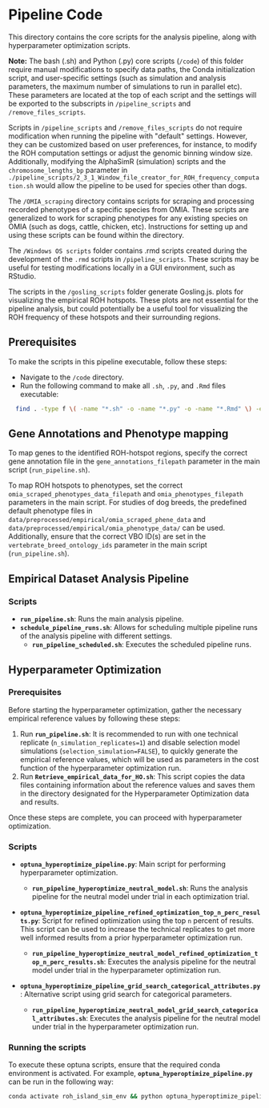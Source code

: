 # Pipeline Code

This directory contains the core scripts for the analysis pipeline, along with hyperparameter optimization scripts.

**Note:** The bash (.sh) and Python (.py) core scripts (`/code`) of this folder require manual modifications to specify data paths, the Conda initialization script, and user-specific settings (such as simulation and analysis parameters, the maximum number of simulations to run in parallel etc). These parameters are located at the top of each script and the settings will be exported to the subscripts in `/pipeline_scripts` and `/remove_files_scripts`.

Scripts in `/pipeline_scripts` and `/remove_files_scripts` do not require modification when running the pipeline with "default" settings. However, they can be customized based on user preferences, for instance, to modify the ROH computation settings or adjust the genomic binning window size. Additionally, modifying the AlphaSimR (simulation) scripts and the `chromosome_lengths_bp` parameter in
 `./pipeline_scripts/2_3_1_Window_file_creator_for_ROH_frequency_computation.sh` would allow the pipeline to be used for species other than dogs.  

The `/OMIA_scraping` directory contains scripts for scraping and processing recorded phenotypes of a specific species from OMIA. These scripts are generalized to work for scraping phenotypes for any existing species on OMIA (such as dogs, cattle, chicken, etc). Instructions for setting up and using these scripts can be found within the directory. 

The `/Windows OS scripts` folder contains .rmd scripts created during the development of the `.rmd` scripts in `/pipeline_scripts`. These scripts may be useful for testing modifications locally in a GUI environment, such as RStudio.

The scripts in the `/gosling_scripts` folder generate Gosling.js. plots for visualizing the empirical ROH hotspots. These plots are not essential for the pipeline analysis, but could potentially be a useful tool for visualizing the ROH frequency of these hotspots and their surrounding regions.

## Prerequisites
To make the scripts in this pipeline executable, follow these steps:
- Navigate to the `/code` directory.
- Run the following command to make all `.sh`, `.py`, and `.Rmd` files executable:
```bash
  find . -type f \( -name "*.sh" -o -name "*.py" -o -name "*.Rmd" \) -exec chmod +x {} \; 
```

## Gene Annotations and Phenotype mapping
To map genes to the identified ROH-hotspot regions, specify the correct gene annotation file in the `gene_annotations_filepath` parameter in the main script (`run_pipeline.sh`).

To map ROH hotspots to phenotypes, set the correct `omia_scraped_phenotypes_data_filepath` and `omia_phenotypes_filepath` parameters in the main script. For studies of dog breeds, the predefined default phenotype files in `data/preprocessed/empirical/omia_scraped_phene_data` and `data/preprocessed/empirical/omia_phenotype_data/` can be used. Additionally, ensure that the correct VBO ID(s) are set in the `vertebrate_breed_ontology_ids` parameter in the main script (`run_pipeline.sh`).

## Empirical Dataset Analysis Pipeline

### Scripts

- **`run_pipeline.sh`**: Runs the main analysis pipeline.
- **`schedule_pipeline_runs.sh`**: Allows for scheduling multiple pipeline runs of the analysis pipeline with different settings.
  - **`run_pipeline_scheduled.sh`**: Executes the scheduled pipeline runs.

## Hyperparameter Optimization

### Prerequisites

Before starting the hyperparameter optimization, gather the necessary empirical reference values by following these steps:

1. Run **`run_pipeline.sh`**: It is recommended to run with one technical replicate (`n_simulation_replicates=1`) and disable selection model simulations (`selection_simulation=FALSE`), to quickly generate the empirical reference values, which will be used as parameters in the cost function of the hyperparameter optimization run.
2. Run **`Retrieve_empirical_data_for_HO.sh`**: This script copies the data files containing information about the reference values and saves them in the directory designated for the Hyperparameter Optimization data and results.

Once these steps are complete, you can proceed with hyperparameter optimization.

### Scripts
- **`optuna_hyperoptimize_pipeline.py`**: Main script for performing hyperparameter optimization.
  - **`run_pipeline_hyperoptimize_neutral_model.sh`**: Runs the analysis pipeline for the neutral model under trial in each optimization trial.

- **`optuna_hyperoptimize_pipeline_refined_optimization_top_n_perc_results.py`**: Script for refined optimization using the top `n` percent of results. This script can be used to increase the technical replicates to get more well informed results from a prior hyperparameter optimization run.
  - **`run_pipeline_hyperoptimize_neutral_model_refined_optimization_top_n_perc_results.sh`**: Executes the analysis pipeline for the neutral model under trial in the hyperparameter optimization run.
  
- **`optuna_hyperoptimize_pipeline_grid_search_categorical_attributes.py`**: Alternative script using grid search for categorical parameters.
  - **`run_pipeline_hyperoptimize_neutral_model_grid_search_categorical_attributes.sh`**: Executes the analysis pipeline for the neutral model under trial in the hyperparameter optimization run.

### Running the scripts
To execute these optuna scripts, ensure that the required conda environment is activated.
For example, **`optuna_hyperoptimize_pipeline.py`** can be run in the following way:
``` bash
conda activate roh_island_sim_env && python optuna_hyperoptimize_pipeline.py
```